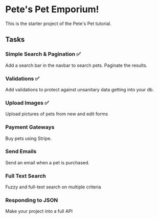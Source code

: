 # Pete's Pet Emporium!

This is the starter project of the Pete's Pet tutorial.

## Tasks

### Simple Search & Pagination ✅
Add a search bar in the navbar to search pets. Paginate the results.

### Validations ✅
Add validations to protect against unsanitary data getting into your db.

### Upload Images ✅
Upload pictures of pets from new and edit forms

### Payment Gateways
Buy pets using Stripe.

### Send Emails
Send an email when a pet is purchased.

### Full Text Search
Fuzzy and full-text search on multiple criteria

### Responding to JSON
Make your project into a full API
